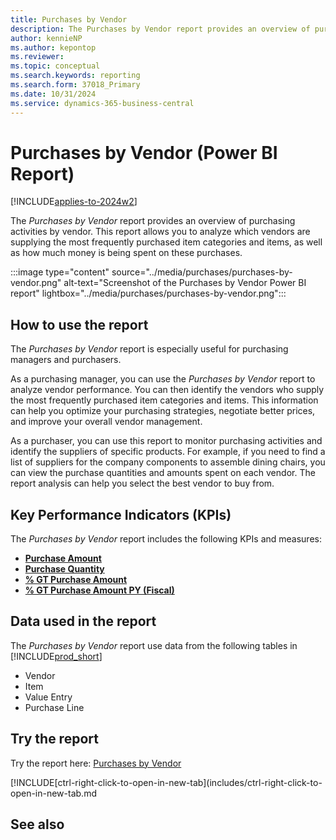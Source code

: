 ```yaml
---
title: Purchases by Vendor
description: The Purchases by Vendor report provides an overview of purchasing activities by vendor.
author: kennieNP
ms.author: kepontop
ms.reviewer:
ms.topic: conceptual
ms.search.keywords: reporting
ms.search.form: 37018_Primary
ms.date: 10/31/2024
ms.service: dynamics-365-business-central
---
```


# Purchases by Vendor (Power BI Report)

[!INCLUDE[applies-to-2024w2](../includes/applies-to-2024w2.md)]

The *Purchases by Vendor* report provides an overview of purchasing activities by vendor. This report allows you to analyze which vendors are supplying the most frequently purchased item categories and items, as well as how much money is being spent on these purchases.

:::image type="content" source="../media/purchases/purchases-by-vendor.png" alt-text="Screenshot of the Purchases by Vendor Power BI report" lightbox="../media/purchases/purchases-by-vendor.png":::

## How to use the report

The *Purchases by Vendor* report is especially useful for purchasing managers and purchasers.

As a purchasing manager, you can use the *Purchases by Vendor* report to analyze vendor performance. You can then identify the vendors who supply the most frequently purchased item categories and items. This information can help you optimize your purchasing strategies, negotiate better prices, and improve your overall vendor management.

As a purchaser, you can use this report to monitor purchasing activities and identify the suppliers of specific products. For example, if you need to find a list of suppliers for the company components to assemble dining chairs, you can view the purchase quantities and amounts spent on each vendor. The report analysis can help you select the best vendor to buy from.

## Key Performance Indicators (KPIs)

The *Purchases by Vendor* report includes the following KPIs and measures: 

- [**Purchase Amount**](####)
- [**Purchase Quantity**](####)
- [**% GT Purchase Amount**](####)
- [**% GT Purchase Amount PY (Fiscal)**](####)

## Data used in the report

The *Purchases by Vendor* report use data from the following tables in [!INCLUDE[prod_short](includes/prod_short.md)]

- Vendor
- Item
- Value Entry
- Purchase Line

## Try the report

Try the report here: [Purchases by Vendor](https://businesscentral.dynamics.com?page=37018)

[!INCLUDE[ctrl-right-click-to-open-in-new-tab](includes/ctrl-right-click-to-open-in-new-tab.md

## See also

